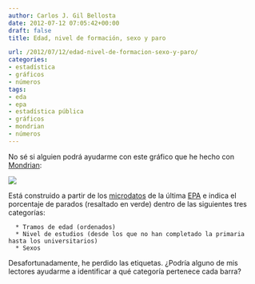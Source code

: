 ```yaml
---
author: Carlos J. Gil Bellosta
date: 2012-07-12 07:05:42+00:00
draft: false
title: Edad, nivel de formación, sexo y paro

url: /2012/07/12/edad-nivel-de-formacion-sexo-y-paro/
categories:
- estadística
- gráficos
- números
tags:
- eda
- epa
- estadística pública
- gráficos
- mondrian
- números
---
```


No sé si alguien podrá ayudarme con este gráfico que he hecho con [Mondrian](http://stats.math.uni-augsburg.de/mondrian/):

[![](/wp-uploads/2012/07/paro_sexo_edad_nivel_formacion.png)
](/wp-uploads/2012/07/paro_sexo_edad_nivel_formacion.png)

Está construido a partir de los [microdatos](http://www.ine.es/prodyser/micro_epa.htm) de la última [EPA](http://www.ine.es/jaxi/menu.do?type=pcaxis&path=%2Ft22/e308_mnu&file=inebase&L=0) e indica el porcentaje de parados (resaltado en verde) dentro de las siguientes tres categorías:



	  * Tramos de edad (ordenados)
	  * Nivel de estudios (desde los que no han completado la primaria hasta los universitarios)
	  * Sexos

Desafortunadamente, he perdido las etiquetas. ¿Podría alguno de mis lectores ayudarme a identificar a qué categoría pertenece cada barra?

